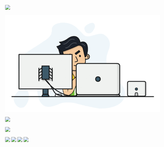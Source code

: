 ![](https://komarev.com/ghpvc/?username=doanminhquang)

<p align="center">
    <img 
        src="senior-front-end-developer-openings-1.gif"
        alt="">
    </img>
<p>

![](https://github-readme-stats.vercel.app/api?username=doanminhquang)
 
![](http://github-profile-summary-cards.vercel.app/api/cards/profile-details?username=doanminhquang&theme=github) 
 
![](http://github-profile-summary-cards.vercel.app/api/cards/repos-per-language?username=doanminhquang&theme=github) 
![](http://github-profile-summary-cards.vercel.app/api/cards/most-commit-language?username=doanminhquang&theme=github) 
![](http://github-profile-summary-cards.vercel.app/api/cards/stats?username=doanminhquang&theme=github) 
![](http://github-profile-summary-cards.vercel.app/api/cards/productive-time?username=doanminhquang&theme=github&utcOffset=8)

